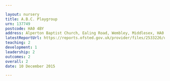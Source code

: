 ```yaml
---

layout: nursery
title: A.B.C. Playgroup
urn: 137749
postcode: HA0 4BY
address: Alperton Baptist Church, Ealing Road, Wembley, Middlesex, HA0 4BY
latestReportUrl: https://reports.ofsted.gov.uk/provider/files/2533226/urn/137749.pdf
teaching: 2
development: 1
leadership: 2
outcomes: 2
overall: 2
date: 10 December 2015

---
```

